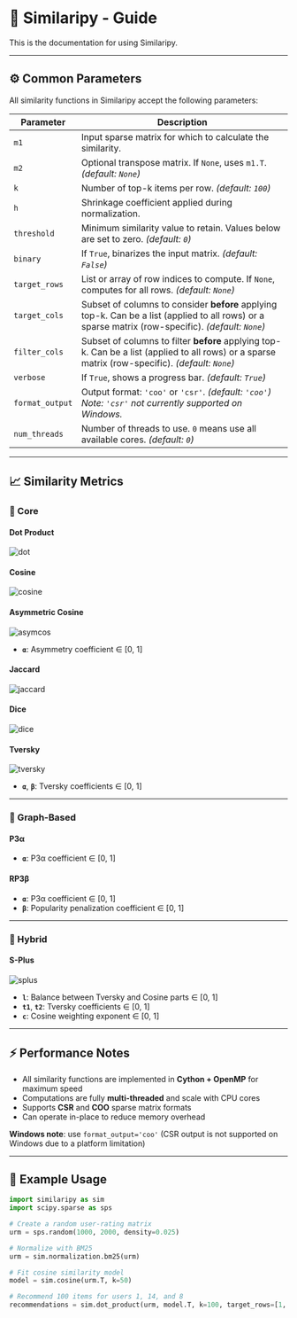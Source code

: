 # 📘 Similaripy - Guide

This is the documentation for using Similaripy.

---

## ⚙️ Common Parameters

All similarity functions in Similaripy accept the following parameters:

| Parameter        | Description |
|------------------|-------------|
| `m1`             | Input sparse matrix for which to calculate the similarity. |
| `m2`             | Optional transpose matrix. If `None`, uses `m1.T`. *(default: `None`)* |
| `k`              | Number of top-k items per row. *(default: `100`)* |
| `h`              | Shrinkage coefficient applied during normalization. |
| `threshold`      | Minimum similarity value to retain. Values below are set to zero. *(default: `0`)* |
| `binary`         | If `True`, binarizes the input matrix. *(default: `False`)* |
| `target_rows`    | List or array of row indices to compute. If `None`, computes for all rows. *(default: `None`)* |
| `target_cols`    | Subset of columns to consider **before** applying top-k. Can be a list (applied to all rows) or a sparse matrix (row-specific). *(default: `None`)* |
| `filter_cols`    | Subset of columns to filter **before** applying top-k. Can be a list (applied to all rows) or a sparse matrix (row-specific). *(default: `None`)* |
| `verbose`        | If `True`, shows a progress bar. *(default: `True`)* |
| `format_output`  | Output format: `'coo'` or `'csr'`. *(default: `'coo'`)*<br/>*Note: `'csr'` not currently supported on Windows.* |
| `num_threads`    | Number of threads to use. `0` means use all available cores. *(default: `0`)* |

---

## 📈 Similarity Metrics

### 🔹 Core

#### Dot Product

![dot](https://latex.codecogs.com/svg.latex?&space;s_{xy}%20=%20x%20\cdot%20y)

#### Cosine

![cosine](https://latex.codecogs.com/svg.latex?&space;s_{xy}=\frac{xy}{\|x\|\|y\|+h})

#### Asymmetric Cosine

![asymcos](https://latex.codecogs.com/svg.latex?&space;s_{xy}=\frac{xy}{\left(\sum{x_{i}^{2}}\right)^{\alpha}\left(\sum{y_{i}^{2}}\right)^{1-\alpha}+h})

- **`α`**: Asymmetry coefficient ∈ [0, 1]

#### Jaccard

![jaccard](https://latex.codecogs.com/svg.latex?&space;s_{xy}=\frac{xy}{|x|+|y|-xy+h})

#### Dice

![dice](https://latex.codecogs.com/svg.latex?&space;s_{xy}=\frac{2xy}{|x|+|y|+h})

#### Tversky

![tversky](https://latex.codecogs.com/svg.latex?&space;s_{xy}=\frac{xy}{\alpha(|x|-xy)+\beta(|y|-xy)+xy+h})

- **`α`**, **`β`**: Tversky coefficients ∈ [0, 1]

---

### 🔸 Graph-Based

#### P3α

- **`α`**: P3α coefficient ∈ [0, 1]

#### RP3β

- **`α`**: P3α coefficient ∈ [0, 1]  
- **`β`**: Popularity penalization coefficient ∈ [0, 1]

---

### 🧪 Hybrid

#### S-Plus

![splus](https://latex.codecogs.com/svg.latex?&space;s_{xy}=\frac{xy}{l(t_1(|x|-xy)+t_2(|y|-xy)+xy)+(1-l)(\sum{x_{i}^{2}})^{c}(\sum{y_{i}^{2}})^{1-c}+h})

- **`l`**: Balance between Tversky and Cosine parts ∈ [0, 1]  
- **`t1`**, **`t2`**: Tversky coefficients ∈ [0, 1]  
- **`c`**: Cosine weighting exponent ∈ [0, 1]

---

## ⚡ Performance Notes

- All similarity functions are implemented in **Cython + OpenMP** for maximum speed
- Computations are fully **multi-threaded** and scale with CPU cores
- Supports **CSR** and **COO** sparse matrix formats
- Can operate in-place to reduce memory overhead

**Windows note**: use `format_output='coo'` (CSR output is not supported on Windows due to a platform limitation)

---

## 📌 Example Usage

```python
import similaripy as sim
import scipy.sparse as sps

# Create a random user-rating matrix
urm = sps.random(1000, 2000, density=0.025)

# Normalize with BM25
urm = sim.normalization.bm25(urm)

# Fit cosine similarity model
model = sim.cosine(urm.T, k=50)

# Recommend 100 items for users 1, 14, and 8
recommendations = sim.dot_product(urm, model.T, k=100, target_rows=[1, 14, 8], filter_cols=urm)